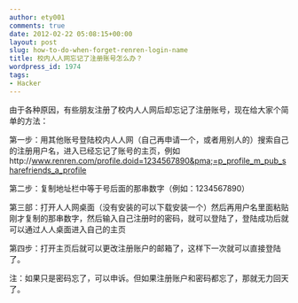 ```yaml
---
author: ety001
comments: true
date: 2012-02-22 05:08:15+00:00
layout: post
slug: how-to-do-when-forget-renren-login-name
title: 校内人人网忘记了注册账号怎么办？
wordpress_id: 1974
tags:
- Hacker
---
```


由于各种原因，有些朋友注册了校内人人网后却忘记了注册账号，现在给大家个简单的方法：

第一步：用其他账号登陆校内人人网（自己再申请一个，或者用别人的）搜索自己的注册用户名，进入已经忘记了账号的主页，例如http://www.renren.com/profile.doid=1234567890&pma;=p_profile_m_pub_sharefriends_a_profile

第二步：复制地址栏中等于号后面的那串数字（例如：1234567890）

第三部：打开人人网桌面（没有安装的可以下载安装一个）然后再用户名里面粘贴刚才复制的那串数字，然后输入自己注册时的密码，就可以登陆了，登陆成功后就可以通过人人桌面进入自己的主页

第四步：打开主页后就可以更改注册账户的邮箱了，这样下一次就可以直接登陆了。

注：如果只是密码忘了，可以申诉。但如果注册账户和密码都忘了，那就无力回天了。

